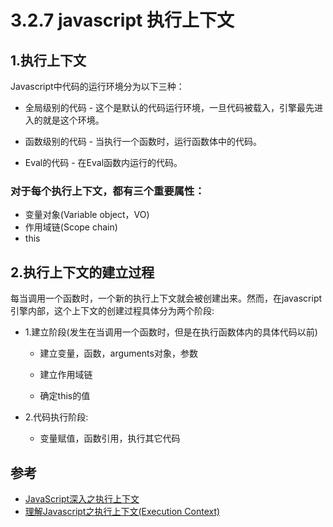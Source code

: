 # 3.2.7 javascript 执行上下文

## 1.执行上下文
Javascript中代码的运行环境分为以下三种：

- 全局级别的代码 - 这个是默认的代码运行环境，一旦代码被载入，引擎最先进入的就是这个环境。

- 函数级别的代码 - 当执行一个函数时，运行函数体中的代码。

- Eval的代码 - 在Eval函数内运行的代码。


### 对于每个执行上下文，都有三个重要属性：

- 变量对象(Variable object，VO)
- 作用域链(Scope chain)
- this


## 2.执行上下文的建立过程

每当调用一个函数时，一个新的执行上下文就会被创建出来。然而，在javascript引擎内部，这个上下文的创建过程具体分为两个阶段:

- 1.建立阶段(发生在当调用一个函数时，但是在执行函数体内的具体代码以前)

  - 建立变量，函数，arguments对象，参数

  - 建立作用域链

  - 确定this的值

- 2.代码执行阶段:

  - 变量赋值，函数引用，执行其它代码






## 参考
- [JavaScript深入之执行上下文](https://github.com/mqyqingfeng/Blog/issues/8)
- [理解Javascript之执行上下文(Execution Context)](https://www.cnblogs.com/MinLee/p/5862271.html)
